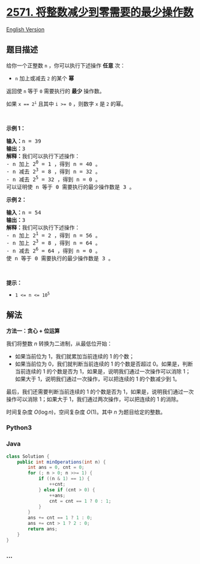 # [2571. 将整数减少到零需要的最少操作数](https://leetcode.cn/problems/minimum-operations-to-reduce-an-integer-to-0)

[English Version](/solution/2500-2599/2571.Minimum%20Operations%20to%20Reduce%20an%20Integer%20to%200/README_EN.md)

## 题目描述

<!-- 这里写题目描述 -->

<p>给你一个正整数 <code>n</code> ，你可以执行下述操作 <strong>任意</strong> 次：</p>

<ul>
	<li><code>n</code> 加上或减去 <code>2</code> 的某个 <strong>幂</strong></li>
</ul>

<p>返回使 <code>n</code> 等于 <code>0</code> 需要执行的 <strong>最少</strong> 操作数。</p>

<p>如果 <code>x == 2<sup>i</sup></code> 且其中 <code>i &gt;= 0</code> ，则数字 <code>x</code> 是 <code>2</code> 的幂。</p>

<p>&nbsp;</p>

<p><strong>示例 1：</strong></p>

<pre>
<strong>输入：</strong>n = 39
<strong>输出：</strong>3
<strong>解释：</strong>我们可以执行下述操作：
- n 加上 2<sup>0</sup> = 1 ，得到 n = 40 。
- n 减去 2<sup>3</sup> = 8 ，得到 n = 32 。
- n 减去 2<sup>5</sup> = 32 ，得到 n = 0 。
可以证明使 n 等于 0 需要执行的最少操作数是 3 。
</pre>

<p><strong>示例 2：</strong></p>

<pre>
<strong>输入：</strong>n = 54
<strong>输出：</strong>3
<strong>解释：</strong>我们可以执行下述操作：
- n 加上 2<sup>1</sup> = 2 ，得到 n = 56 。
- n 加上 2<sup>3</sup> = 8 ，得到 n = 64 。
- n 减去 2<sup>6</sup> = 64 ，得到 n = 0 。
使 n 等于 0 需要执行的最少操作数是 3 。 
</pre>

<p>&nbsp;</p>

<p><strong>提示：</strong></p>

<ul>
	<li><code>1 &lt;= n &lt;= 10<sup>5</sup></code></li>
</ul>

## 解法

<!-- 这里可写通用的实现逻辑 -->

**方法一：贪心 + 位运算**

我们将整数 $n$ 转换为二进制，从最低位开始：

-   如果当前位为 $1$，我们就累加当前连续的 $1$ 的个数；
-   如果当前位为 $0$，我们就判断当前连续的 $1$ 的个数是否超过 $0$。如果是，判断当前连续的 $1$ 的个数是否为 $1$，如果是，说明我们通过一次操作可以消除 $1$；如果大于 $1$，说明我们通过一次操作，可以把连续的 $1$ 的个数减少到 $1$。

最后，我们还需要判断当前连续的 $1$ 的个数是否为 $1$，如果是，说明我们通过一次操作可以消除 $1$；如果大于 $1$，我们通过两次操作，可以把连续的 $1$ 的消除。

时间复杂度 $O(\log n)$，空间复杂度 $O(1)$。其中 $n$ 为题目给定的整数。

<!-- tabs:start -->

### **Python3**

<!-- 这里可写当前语言的特殊实现逻辑 -->



### **Java**

<!-- 这里可写当前语言的特殊实现逻辑 -->

```java
class Solution {
    public int minOperations(int n) {
        int ans = 0, cnt = 0;
        for (; n > 0; n >>= 1) {
            if ((n & 1) == 1) {
                ++cnt;
            } else if (cnt > 0) {
                ++ans;
                cnt = cnt == 1 ? 0 : 1;
            }
        }
        ans += cnt == 1 ? 1 : 0;
        ans += cnt > 1 ? 2 : 0;
        return ans;
    }
}
```









### **...**

```

```


